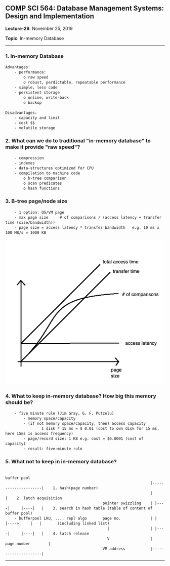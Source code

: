 ## COMP SCI 564: Database Management Systems: Design and Implementation

**Lecture-29**: November 25, 2019 <br/>

**Topic**: In-memory Database

---

### **1\. In-memory Database**

```
Advantages:
    - performance:
        o raw speed
        o robust, perdictable, repeatable performance
    - simple, less code
    - persistent storage
        o online, write-back
        o backup

Disadvantages:
    - capacity and limit
    - cost $$
    - volatile storage
```

### **2\. What can we do to traditional "in-memory database" to make it provide "raw speed"?**

```
    - compression
    - indexes
    - data-structures optimized for CPU
    - compilation to machine code
        o b-tree comparison
        o scan predicates
        o hash functions
```

### **3\. B-tree page/node size**

```
    - 1 option: OS/VM page
    - max page size     # of comparisons / (access latency + transfer time (size/bandwidth))
    - page size = access latency * transfer bandwidth   e.g. 10 ms x 100 MB/s = 1000 KB
```

![](graph.png)

### **4\. What to keep in-memory database? How big this memory should be?**

```
    - five minute rule (Jim Gray, G. F. Putzolu)
        - memory space/capacity
        - (if not memory space/capacity, then) access capacity
                1 disk * 15 ms = $ 0.01 (cost to own disk for 15 ms, here 15ms is access frequency)
        - page/record size: 1 KB e.g. cost = $0.0001 (cost of capacity)
        - result: five-minute rule
```

### **5\. What not to keep in in-memory database?**

```                                       
                                                                   buffer pool
                                                                |---------------------|    1. hash(page number)
                                                                |                     |    2. latch acquisition
                                           pointer swizzling    | |----|     |----|   |    3. search in hash table (table of content of buffer pool)
    - bufferpool LRU, ..., repl algo       page no.             | |    |---->|    |   |       (including linked list)
                                             |                  | |----|     |----|   |    4. latch release
                                             V                  |  page number        |
                                           VM address           |---------------------|
```

---
